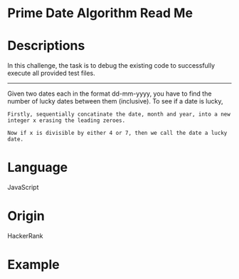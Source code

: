 # Prime Date Algorithm Read Me

# Descriptions

In this challenge, the task is to debug the existing code to successfully execute all provided test files.

-----------------

Given two dates each in the format dd-mm-yyyy, you have to find the number of lucky dates between them (inclusive). To see if a date is lucky,

    Firstly, sequentially concatinate the date, month and year, into a new integer x erasing the leading zeroes.

    Now if x is divisible by either 4 or 7, then we call the date a lucky date.

# Language

JavaScript

# Origin

HackerRank

# Example
